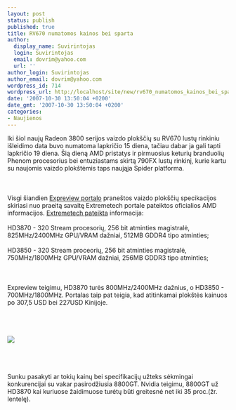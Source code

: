```yaml
---
layout: post
status: publish
published: true
title: RV670 numatomos kainos bei sparta
author:
  display_name: Suvirintojas
  login: Suvirintojas
  email: dovrim@yahoo.com
  url: ''
author_login: Suvirintojas
author_email: dovrim@yahoo.com
wordpress_id: 714
wordpress_url: http://localhost/site/new/rv670_numatomos_kainos_bei_sparta/
date: '2007-10-30 13:50:04 +0200'
date_gmt: '2007-10-30 13:50:04 +0200'
categories:
- Naujienos
---
```

<p>Iki šiol naujų Radeon 3800 serijos vaizdo plokščių su RV670 lustų rinkiniu išleidimo data buvo numatoma lapkričio 15 diena, tačiau dabar ja gali tapti lapkričio 19 diena. Šią dieną AMD pristatys ir pirmuosius keturių branduolių Phenom procesorius bei entuziastams skirtą 790FX lustų rinkinį, kurie kartu su naujomis vaizdo plokštėmis taps naująja Spider platforma.<br />
<br><br />
<br>Visgi šiandien <a class="ns" href="http://www.expreview.com/news/hard/2007-10-30/1193719352d6668.html">Expreview portalo</a> praneštos vaizdo plokščių specikacijos skiriasi nuo praeitą savaitę Extremetech portale pateiktos oficialios AMD informacijos. <a class="ns" href="">Extremetech pateikta</a> informacija:<br />
<br>HD3870 - 320 Stream procesorių, 256 bit atminties magistralė, 825MHz/2400MHz GPU/VRAM dažniai, 512MB GDDR4 tipo atminties;<br />
<br>HD3850 - 320 Stream proceorių, 256 bit atminties magistralė, 750MHz/1800MHz GPU/VRAM dažniai, 256MB GDDR3 tipo atminties;<br />
<br><br />
<br>Expreview teigimu, HD3870 turės 800MHz/2400MHz dažnius, o HD3850 - 700MHz/1800MHz. Portalas taip pat teigia, kad atitinkamai plokštės kainuos po 307,5 USD bei 227USD Kinijoje.<br />
<br><br />
<br><br><img src="http://www.expreview.com/img/news/071030/88vs670_s.jpg"><br><br />
<br><br />
<br>Sunku pasakyti ar tokių kainų bei specifikacijų užteks sėkmingai konkurencijai su vakar pasirodžiusia 8800GT. Nvidia teigimu, 8800GT už HD3870 kai kuriuose žaidimuose turėtų būti greitesnė net iki 35 proc.(žr. lentelę).</p>
